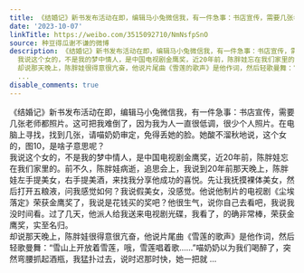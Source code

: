 ```yaml
---
title: 《结婚记》新书发布活动在即，编辑马小兔微信我，有一件急事：书店宣传，需要几张老师都照片。这可把我难倒了，因为我为人一直很低调，很少个人照片。在电脑上寻...
date: '2023-10-07'
linkTitle: https://weibo.com/3515092710/NmNsfpSnO
source: 种豆得瓜谢不谦的微博
description: 《结婚记》新书发布活动在即，编辑马小兔微信我，有一件急事：书店宣传，需要几张老师都照片。这可把我难倒了，因为我为人一直很低调，很少个人照片。在电脑上寻找，找到几张，请喵奶奶审定，免得丢她的脸。她酸不溜秋地说，这个女的，图10，是啥子意思呢？<br>
  我说这个女的，不是我的梦中情人，是中国电视剧金鹰奖，近20年前，陈胖娃忘在我们家里的。前不久，陈胖娃病逝，追思会上，我说到20年前那天晚上，陈胖娃左手提美女，右手提美酒，来找我分享他成功的喜悦。先让我抚摸裸体美女，然后打开五粮液，问我感觉如何？我说假美女，没感觉。他说他制片的电视剧《尘埃落定》荣获金鹰奖了，我说是花钱买的奖吧？他很生气，说你自己去看吧，我说我没时间看。过了几天，他派人给我送来电视剧光碟，我看了，的确非常棒，荣获金鹰奖，实至名归。<br>
  却说那天晚上，陈胖娃很得意很亢奋，他说片尾曲《雪莲的歌声》是他作词，然后轻歌曼舞：“雪山上开放着雪莲，哦，雪莲唱着歌……”喵奶奶以为我们喝醉了，突然弯腰抓起酒瓶，我猛扑过去，说时迟那时快，她一把就
  ...
disable_comments: true
---
```

《结婚记》新书发布活动在即，编辑马小兔微信我，有一件急事：书店宣传，需要几张老师都照片。这可把我难倒了，因为我为人一直很低调，很少个人照片。在电脑上寻找，找到几张，请喵奶奶审定，免得丢她的脸。她酸不溜秋地说，这个女的，图10，是啥子意思呢？<br> 我说这个女的，不是我的梦中情人，是中国电视剧金鹰奖，近20年前，陈胖娃忘在我们家里的。前不久，陈胖娃病逝，追思会上，我说到20年前那天晚上，陈胖娃左手提美女，右手提美酒，来找我分享他成功的喜悦。先让我抚摸裸体美女，然后打开五粮液，问我感觉如何？我说假美女，没感觉。他说他制片的电视剧《尘埃落定》荣获金鹰奖了，我说是花钱买的奖吧？他很生气，说你自己去看吧，我说我没时间看。过了几天，他派人给我送来电视剧光碟，我看了，的确非常棒，荣获金鹰奖，实至名归。<br> 却说那天晚上，陈胖娃很得意很亢奋，他说片尾曲《雪莲的歌声》是他作词，然后轻歌曼舞：“雪山上开放着雪莲，哦，雪莲唱着歌……”喵奶奶以为我们喝醉了，突然弯腰抓起酒瓶，我猛扑过去，说时迟那时快，她一把就 ...